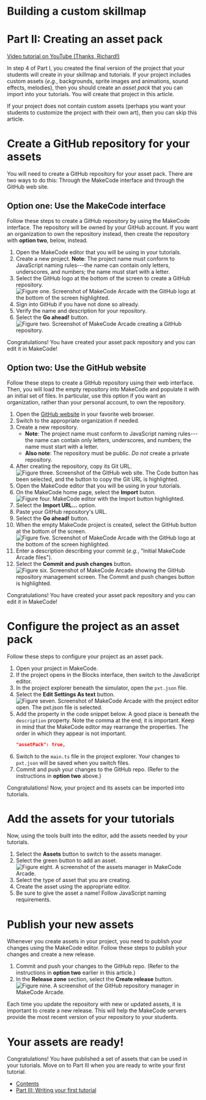 # Building a custom skillmap
# Part II: Creating an asset pack

[Video tutorial on YouTube (Thanks, Richard!)](https://youtu.be/ikz15E24F2k?si=_e3IJRTDBVqUSKFA)

In step 4 of Part I, you created the final version of the project that your students will create in your skillmap and tutorials. If your project includes custom assets (*e.g.*, backgrounds, sprite images and animations, sound effects, melodies), then you should create an *asset pack* that you can import into your tutorials. You will create that project in this article.

If your project does not contain custom assets (perhaps you want your students to customize the project with their own art), then you can skip this article.

# Create a GitHub repository for your assets

You will need to create a GitHub repository for your asset pack. There are two ways to do this: Through the MakeCode interface and through the GitHub web site.

## Option one: Use the MakeCode interface

Follow these steps to create a GitHub repository by using the MakeCode interface. The repository will be owned by your GitHub account. If you want an organization to own the repository instead, then create the repository with **option two**, below, instead.

1.   Open the MakeCode editor that you will be using in your tutorials.
1.   Create a new project. **Note**: The project name must conform to JavaScript naming rules---the name can contain only letters, underscores, and numbers; the name must start with a letter.
1.   Select the GitHub logo at the bottom of the screen to create a GitHub repository.
     ![Figure one. Screenshot of MakeCode Arcade with the GitHub logo at the bottom of the screen highlighted.](../../images/editor-github-button.png)
1.   Sign into GitHub if you have not done so already.
1.   Verify the name and description for your repository.
1.   Select the **Go ahead!** button.
     ![Figure two. Screenshot of MakeCode Arcade creating a GitHub repository.](../../images/create-github-repository.png)

Congratulations! You have created your asset pack repository and you can edit it in MakeCode!

## Option two: Use the GitHub website

Follow these steps to create a GitHub repository using their web interface. Then, you will load the empty repository into MakeCode and populate it with an initial set of files. In particular, use this option if you want an organization, rather than your personal account, to own the repository.

1.   Open the [GitHub website](https://github.com) in your favorite web browser.
1.   Switch to the appropriate organization if needed.
1.   Create a new repository.
     -   **Note**: The project name must conform to JavaScript naming rules---the name can contain only letters, underscores, and numbers; the name must start with a letter.
     -   **Also note**: The repository must be public. *Do not* create a private repository.
1.   After creating the repository, copy its Git URL.
     ![Figure three. Screenshot of the GitHub web site. The **Code** button has been selected, and the button to copy the Git URL is highlighted.](../../images/github-copy-git-url.png)
1.   Open the MakeCode editor that you will be using in your tutorials.
1.   On the MakeCode home page, select the **Import** buton.
     ![Figure four. MakeCode editor with the **Import** button highlighted.](../../images/editor-github-button.png)
1.   Select the **Import URL...** option.
1.   Paste your GitHub repository's URL.
1.   Select the **Go ahead!** button.
1.   When the empty MakeCode project is created, select the GitHub button at the bottom of the screen.
     ![Figure five. Screenshot of MakeCode Arcade with the GitHub logo at the bottom of the screen highlighted.](../../images/editor-github-button.png)
1.   Enter a description describing your commit (*e.g.*, "Initial MakeCode Arcade files").
1.   Select the **Commit and push changes** button.
     ![Figure six. Screenshot of MakeCode Arcade showing the GitHub repository management screen. The **Commit and push changes** button is highlighted.](../../images/editor-github-commit.png)

Congratulations! You have created your asset pack repository and you can edit it in MakeCode!

# Configure the project as an asset pack

Follow these steps to configure your project as an asset pack.

1.   Open your project in MakeCode.
1.   If the project opens in the Blocks interface, then switch to the JavaScript editor.
1.   In the project explorer beneath the simulator, open the `pxt.json` file.
1.   Select the **Edit Settings As text** button.
     ![Figure seven. Screenshot of MakeCode Arcade with the project editor open. The `pxt.json` file is selected.](../../images/editor-edit-pxt-json.png)
1.   Add the property in the code snippet below. A good place is beneath the `description` property. Note the comma at the end; it is important. Keep in mind that the MakeCode editor may rearrange the properties. The order in which they appear is not important.
     ```json
     "assetPack": true,
     ```
1.   Switch to the `main.ts` file in the project explorer. Your changes to `pxt.json` will be saved when you switch files.
1.   Commit and push your changes to the GitHub repo. (Refer to the instructions in **option two** above.)

Congratulations! Now, your project and its assets can be imported into tutorials.

# Add the assets for your tutorials

Now, using the tools built into the editor, add the assets needed by your tutorials.

1.   Select the **Assets** button to switch to the assets manager.
1.   Select the green button to add an asset.
     ![Figure eight. A screenshot of the assets manager in MakeCode Arcade.](../../images/editor-assets-manager.png)
1.   Select the type of asset that you are creating.
1.   Create the asset using the appropriate editor.
1.   Be sure to give the asset a name! Follow JavaScript naming requirements.

# Publish your new assets

Whenever you create assets in your project, you need to publish your changes using the MakeCode editor. Follow these steps to publish your changes and create a new release.

1.   Commit and push your changes to the GitHub repo. (Refer to the instructions in **option two** earlier in this article.)
1.   In the **Release zone** section, select the **Create release** button.
     ![Figure nine. A screenshot of the GitHub repository manager in MakeCode Arcade.](../../images/editor-github-releases.png)

Each time you update the repository with new or updated assets, it is important to create a new release. This will help the MakeCode servers provide the most recent version of your repository to your students.

# Your assets are ready!

Congratulations! You have published a set of assets that can be used in your tutorials. Move on to Part III when you are ready to write your first tutorial.

-   [Contents](./)
-   [Part III: Writing your first tutorial](./custom-skillmap-3.html)
